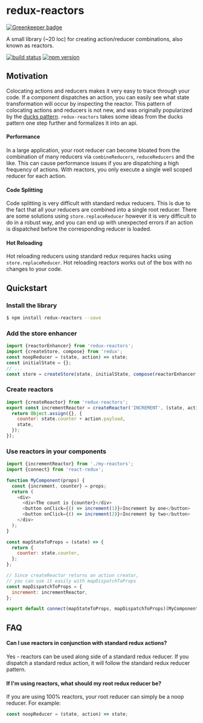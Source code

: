# redux-reactors

[![Greenkeeper badge](https://badges.greenkeeper.io/ganemone/redux-reactors.svg)](https://greenkeeper.io/)

A small library (~20 loc) for creating action/reducer combinations, also known as reactors.

[![build status](https://travis-ci.org/ganemone/redux-reactors.svg?branch=master)](https://travis-ci.org/ganemone/redux-reactors)
[![npm version](https://img.shields.io/npm/v/redux-reactors.svg)](https://www.npmjs.com/package/redux-reactors)

## Motivation

Colocating actions and reducers makes it very easy to trace through your code. If a component dispatches an action, you can easily see what state transformation will occur by inspecting the reactor. This pattern of colocating actions and reducers is not new, and was originally popularized by the [ducks pattern](https://github.com/erikras/ducks-modular-redux). `redux-reactors` takes some ideas from the ducks pattern one step further and formalizes it into an api.

#### Performance

In a large application, your root reducer can become bloated from the combination of many reducers via `combineReducers`, `reduceReducers` and the like. This can cause performance issues if you are dispatching a high frequency of actions. With reactors, you only execute a single well scoped reducer for each action.

#### Code Splitting

Code splitting is very difficult with standard redux reducers. This is due to the fact that all your reducers are combined into a single root reducer. There are some solutions using `store.replaceReducer` however it is very difficult to do in a robust way, and you can end up with unexpected errors if an action is dispatched before the corresponding reducer is loaded.

#### Hot Reloading

Hot reloading reducers using standard redux requires hacks using `store.replaceReducer`. Hot reloading reactors works out of the box with no changes to your code.

## Quickstart

### Install the library
```sh
$ npm install redux-reactors --save
```

### Add the store enhancer
```javascript
import {reactorEnhancer} from 'redux-reactors';
import {createStore, compose} from 'redux';
const noopReducer = (state, action) => state;
const initialState = {};
// ...
const store = createStore(state, initialState, compose(reactorEnhancer, ...otherEnhancers));
```

### Create reactors
```javascript
import {createReactor} from 'redux-reactors';
export const incrementReactor = createReactor('INCREMENT', (state, action) => {
  return Object.assign({}, {
    counter: state.counter + action.payload,
    state,
  });
});
```

### Use reactors in your components
```javascript
import {incrementReactor} from './my-reactors';
import {connect} from 'react-redux';

function MyComponent(props) {
  const {increment, counter} = props;
  return (
    <div>
      <div>The count is {counter}</div>
      <button onClick={() => increment(1)}>Increment by one</button>
      <button onClick={() => increment(2)}>Increment by two</button>
    </div>
  );
}

const mapStateToProps = (state) => {
  return {
    counter: state.counter,
  };
};

// Since createReactor returns an action creator,
// you can use it easily with mapDispatchToProps
const mapDispatchToProps = {
  increment: incrementReactor,
};

export default connect(mapStateToProps, mapDispatchToProps)(MyComponent);
```

## FAQ

#### Can I use reactors in conjunction with standard redux actions?

Yes - reactors can be used along side of a standard redux reducer. If you dispatch a standard redux action, it will follow the standard redux reducer pattern.

#### If I'm using reactors, what should my root redux reducer be?

If you are using 100% reactors, your root reducer can simply be a noop reducer. For example:
```js
const noopReducer = (state, action) => state;
```


